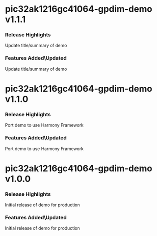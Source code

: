 # pic32ak1216gc41064-gpdim-demo v1.1.1
### Release Highlights
Update title/summary of demo

### Features Added\Updated
Update title/summary of demo

# pic32ak1216gc41064-gpdim-demo v1.1.0
### Release Highlights
Port demo to use Harmony Framework

### Features Added\Updated
Port demo to use Harmony Framework

# pic32ak1216gc41064-gpdim-demo v1.0.0
### Release Highlights
Initial release of demo for production

### Features Added\Updated
Initial release of demo for production



